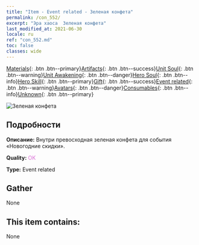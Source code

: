 ```yaml
---
title: "Item - Event related - Зеленая конфета"
permalink: /con_552/
excerpt: "Эра хаоса  Зеленая конфета"
last_modified_at: 2021-06-30
locale: ru
ref: "con_552.md"
toc: false
classes: wide
---
```

 [Materials](/ItemsRU/){: .btn .btn--primary}[Artifacts](/ItemsRU/Artifacts/){: .btn .btn--success}[Unit Soul](/ItemsRU/UnitSoul/){: .btn .btn--warning}[Unit Awakening](/ItemsRU/UnitAwakening/){: .btn .btn--danger}[Hero Soul](/ItemsRU/HeroSoul/){: .btn .btn--info}[Hero Skill](/ItemsRU/HeroSkill/){: .btn .btn--primary}[Gift](/ItemsRU/Gift/){: .btn .btn--success}[Event related](/ItemsRU/Events/){: .btn .btn--warning}[Avatars](/ItemsRU/Avatars/){: .btn .btn--danger}[Consumables](/ItemsRU/Consumables/){: .btn .btn--info}[Unknown](/ItemsRU/Unknown/){: .btn .btn--primary}

 ![Зеленая конфета](/images/t/i_10038.png)

## Подробности
 **Описание:** Внутри превосходная зеленая конфета для события «Новогодние скидки».

 **Quality:** <span style="color: #DA70D6">OK</span>

 **Type:** Event related

## Gather

  None

## This item contains:

  None

